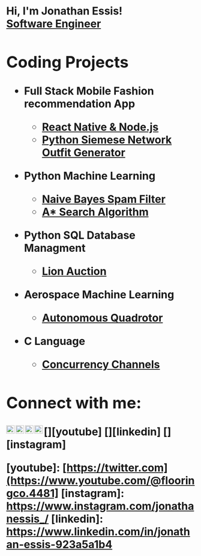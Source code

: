 <h1>Hi, I'm Jonathan Essis! <br/><a</a> <a href="https://www.linkedin.com/in/jonathan-essis-923a5a1b4/">Software Engineer</a> <a </h1>

<h2>Coding Projects</h2>

- <b>Full Stack Mobile Fashion recommendation App</b>
  - [React Native & Node.js](https://github.com/jonessis331/OOTD)
  - [Python Siemese Network Outfit Generator](https://github.com/jonessis331/outfitgenerator)

- <b>Python Machine Learning</b>
  - [Naive Bayes Spam Filter](https://github.com/jonessis331/spamfilter)
  - [A* Search Algorithm](https://github.com/jonessis331/puzzle_game)
- <b>Python SQL Database Managment<p>
  - [Lion Auction](https://github.com/jonessis331/lionauction)

- <b>Aerospace Machine Learning</b>
  - [Autonomous Quadrotor](https://github.com/jonessis331/autonomousQuadrotor)

- <b>C Language</b>
  - [Concurrency Channels](https://github.com/jonessis331/concurrency) <b><i></b></i>

<h2>Connect with me:</h2>

[<img align="left" alt="JoshMadakor | YouTube" width="22px" src="https://cdn.jsdelivr.net/npm/simple-icons@v3/icons/spotify.svg" />][spotify]
[<img align="left" alt="JoshMadakor | Twitter" width="22px" src="https://cdn.jsdelivr.net/npm/simple-icons@v3/icons/youtube.svg" />][youtube]
[<img align="left" alt="JoshMadakor | LinkedIn" width="22px" src="https://cdn.jsdelivr.net/npm/simple-icons@v3/icons/linkedin.svg" />][linkedin]
[<img align="left" alt="JoshMadakor | Instagram" width="22px" src="https://cdn.jsdelivr.net/npm/simple-icons@v3/icons/instagram.svg" />][instagram]

[spotify]: https://open.spotify.com/artist/1bYy0fLTRbLOJyrP76nGv4?si=ImGamRaoSXyieFS3p8nghg
[youtube]: [https://twitter.com](https://www.youtube.com/@flooringco.4481]
[instagram]: https://www.instagram.com/jonathanessis_/
[linkedin]: https://www.linkedin.com/in/jonathan-essis-923a5a1b4

<!--
**joshmadakor1/joshmadakor1** is a ✨ _special_ ✨ repository because its `README.md` (this file) appears on your GitHub profile.

Here are some ideas to get you started:

- 🔭 I’m currently working on ...
- 🌱 I’m currently learning ...
- 👯 I’m looking to collaborate on ...
- 🤔 I’m looking for help with ...
- 💬 Ask me about ...
- 📫 How to reach me: ...
- 😄 Pronouns: ...
- ⚡ Fun fact: ...
-->
